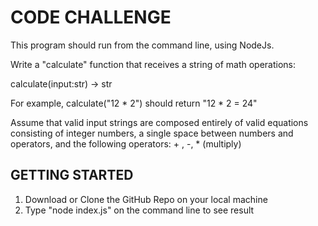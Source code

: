 # CODE CHALLENGE 

This program should run from the command line, using NodeJs.

Write a "calculate" function that receives a string of math operations:

calculate(input:str) -> str

For example, calculate("12 * 2") should return "12 * 2 = 24"

Assume that valid input strings are composed entirely of valid equations consisting of integer numbers, a single space between numbers and operators, and the following operators: + , -, * (multiply)

## GETTING STARTED
1. Download or Clone the GitHub Repo on your local machine 
2. Type "node index.js" on the command line to see result